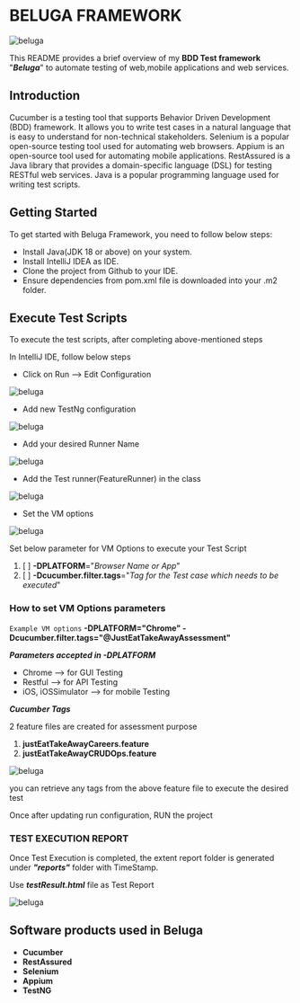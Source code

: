 # BELUGA FRAMEWORK

![beluga](image/beluga.png)

This README provides a brief overview of my **BDD Test framework** "**_Beluga_**" to automate testing of web,mobile applications and web services.

## Introduction

Cucumber is a testing tool that supports Behavior Driven Development (BDD) framework. It allows you to write test cases in a natural language that is easy to understand for non-technical stakeholders. Selenium is a popular open-source testing tool used for automating web browsers. Appium is an open-source tool used for automating mobile applications. RestAssured is a Java library that provides a domain-specific language (DSL) for testing RESTful web services. Java is a popular programming language used for writing test scripts.

## Getting Started
To get started with Beluga Framework, you need to follow below steps:

* Install Java(JDK 18 or above) on your system.
* Install IntelliJ IDEA as IDE.
* Clone the project from Github to your IDE.
* Ensure dependencies from pom.xml file is downloaded into your .m2 folder.

## Execute Test Scripts

To execute the test scripts, after completing above-mentioned steps

In IntelliJ IDE, follow below steps
* Click on Run --> Edit Configuration

![beluga](image/runConfig.png)

* Add new TestNg configuration

![beluga](image/testNGConfig.png)

* Add your desired Runner Name

![beluga](image/runnerName.png)

* Add the Test runner(FeatureRunner) in the class

![beluga](image/addClass.png)

* Set the VM options 

![beluga](image/addVMOptions.png)

Set below parameter for VM Options to execute your Test Script

1. [ ] **-DPLATFORM**="_Browser Name or App_" 
2. [ ] **-Dcucumber.filter.tags**="_Tag for the Test case which needs to be executed_"

### How to set VM Options parameters

`Example VM options` **-DPLATFORM="Chrome" -Dcucumber.filter.tags="@JustEatTakeAwayAssessment"**

_**Parameters accepted in -DPLATFORM**_

* Chrome --> for GUI Testing
* Restful --> for API Testing
* iOS, iOSSimulator --> for mobile Testing

**_Cucumber Tags_**

2 feature files are created for assessment purpose

1. **justEatTakeAwayCareers.feature**
2. **justEatTakeAwayCRUDOps.feature**

![beluga](image/FeatureFile.png)

you can retrieve any tags from the above feature file to execute the desired test

Once after updating run configuration, RUN the project

### TEST EXECUTION REPORT

Once Test Execution is completed, the extent report folder is generated under **_"reports"_** folder with TimeStamp.

Use **_testResult.html_** file as Test Report

![beluga](image/reportPath.png)

## Software products used in Beluga

- **Cucumber**
- **RestAssured**
- **Selenium**
- **Appium**
- **TestNG**




